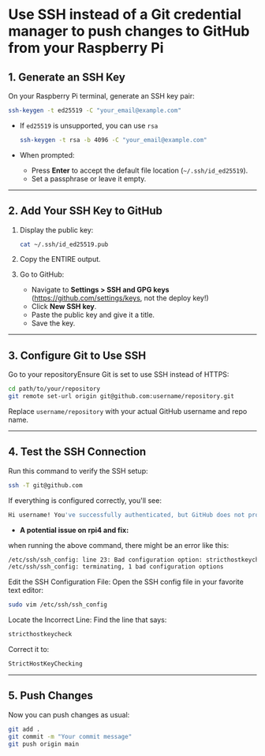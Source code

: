 # Use SSH instead of a Git credential manager to push changes to GitHub from your Raspberry Pi

## 1. Generate an SSH Key

On your Raspberry Pi terminal, generate an SSH key pair:

```bash
ssh-keygen -t ed25519 -C "your_email@example.com"
```

- If `ed25519` is unsupported, you can use `rsa`

  ```bash
  ssh-keygen -t rsa -b 4096 -C "your_email@example.com"
  ```

- When prompted:
  - Press **Enter** to accept the default file location (`~/.ssh/id_ed25519`).
  - Set a passphrase or leave it empty.

---

## 2. Add Your SSH Key to GitHub

1. Display the public key:

   ```bash
   cat ~/.ssh/id_ed25519.pub
   ```

2. Copy the ENTIRE output.

3. Go to GitHub:
   - Navigate to **Settings > SSH and GPG keys** (<https://github.com/settings/keys>, not the deploy key!)
   - Click **New SSH key**.
   - Paste the public key and give it a title.
   - Save the key.

---

## 3. Configure Git to Use SSH

Go to your repositoryEnsure Git is set to use SSH instead of HTTPS:

```bash
cd path/to/your/repository
git remote set-url origin git@github.com:username/repository.git
```

Replace `username/repository` with your actual GitHub username and repo name.

---

## 4. Test the SSH Connection

Run this command to verify the SSH setup:

```bash
ssh -T git@github.com
```

If everything is configured correctly, you'll see:

```bash
Hi username! You've successfully authenticated, but GitHub does not provide shell access.
```

- **A potential issue on rpi4 and fix:**

when running the above command, there might be an error like this:

```bash
/etc/ssh/ssh_config: line 23: Bad configuration option: stricthostkeycheck
/etc/ssh/ssh_config: terminating, 1 bad configuration options
```

Edit the SSH Configuration File: Open the SSH config file in your favorite text editor:

```bash
sudo vim /etc/ssh/ssh_config
```

Locate the Incorrect Line: Find the line that says:

```bash
stricthostkeycheck
```

Correct it to:

```bash
StrictHostKeyChecking
```

---

## 5. Push Changes

Now you can push changes as usual:

```bash
git add .
git commit -m "Your commit message"
git push origin main
```
